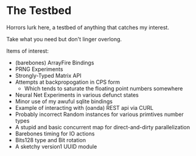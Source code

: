The Testbed
=====

Horrors lurk here, a testbed of anything that catches my interest.

Take what you need but don't linger overlong.

Items of interest:
- (barebones) ArrayFire Bindings
- PRNG Experiments
- Strongly-Typed Matrix API
- Attempts at backpropogation in CPS form
  * Which tends to saturate the floating point numbers somewhere
- Neural Net Experiments in various defunct states
- Minor use of my awuful sqlite bindings
- Example of interacting with (oanda) REST api via CURL
- Probably incorrect Random instances for various primtives number types
- A stupid and basic concurrent map for direct-and-dirty parallelization
- Barebones timing for IO actions
- Bits128 type and Bit rotation
- A sketchy version1 UUID module
